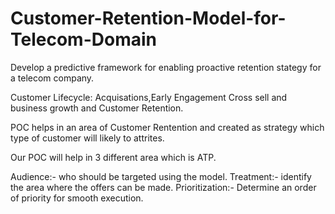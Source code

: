 # Customer-Retention-Model-for-Telecom-Domain

Develop a predictive framework for enabling proactive retention stategy for a telecom company.

Customer Lifecycle: Acquisations,Early Engagement Cross sell and business growth and Customer Retention.

POC helps in an area of Customer Rentention and created as strategy which type of customer will likely to attrites.

Our POC will help in 3 different area which is ATP.

Audience:- who should be targeted using the model.
Treatment:- identify the area where the offers can be made.
Prioritization:- Determine an order of priority for smooth execution.

